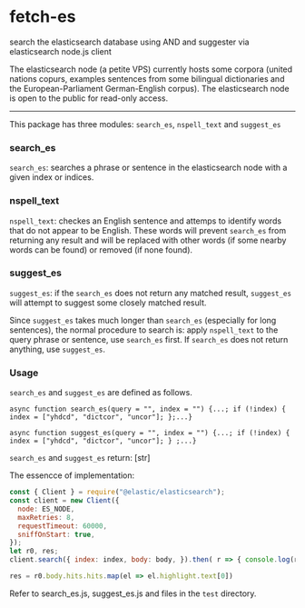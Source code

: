 # fetch-es
search the elasticsearch database using AND and suggester via elasticsearch node.js client

The elasticsearch node (a petite VPS) currently hosts some corpora (united nations copurs, examples sentences from some bilingual dictionaries and the European-Parliament German-English corpus). The elasticsearch node is open to the public for read-only access.

---
This package has three modules: `search_es`, `nspell_text` and `suggest_es`

### search_es
`search_es`: searches a phrase or sentence in the elasticsearch node with a given index or indices.

### nspell_text
`nspell_text`: checkes an English sentence and attemps to identify words that do not appear to be English. These words will prevent `search_es` from returning any result and will be replaced with other words (if some nearby words can be found) or removed (if none found).

### suggest_es
`suggest_es`: if the `search_es` does not return any matched result, `suggest_es` will attempt to suggest some closely matched result.

Since `suggest_es` takes much longer than `search_es` (especially for long sentences), the normal procedure to search is: apply `nspell_text` to the query phrase or sentence, use `search_es` first. If `search_es` does not return anything, use `suggest_es`.

### Usage
`search_es` and `suggest_es` are defined as follows.

`async function search_es(query = "", index = "") {...; if (!index) {
    index = ["yhdcd", "dictcor", "uncor"];
  };...}`

`async function suggest_es(query = "", index = "") {...; if (!index) {
    index = ["yhdcd", "dictcor", "uncor"];
  } ;...}`

`search_es` and `suggest_es` return: [str]

The essencce of implementation:
```js
const { Client } = require("@elastic/elasticsearch");
const client = new Client({
  node: ES_NODE,
  maxRetries: 8,
  requestTimeout: 60000,
  sniffOnStart: true,
});
let r0, res;
client.search({ index: index, body: body, }).then( r => { console.log(r); r0 = r; }).catch(e => {console.log(e);});

res = r0.body.hits.hits.map(el => el.highlight.text[0])
```

Refer to search_es.js, suggest_es.js and files in the `test` directory.
